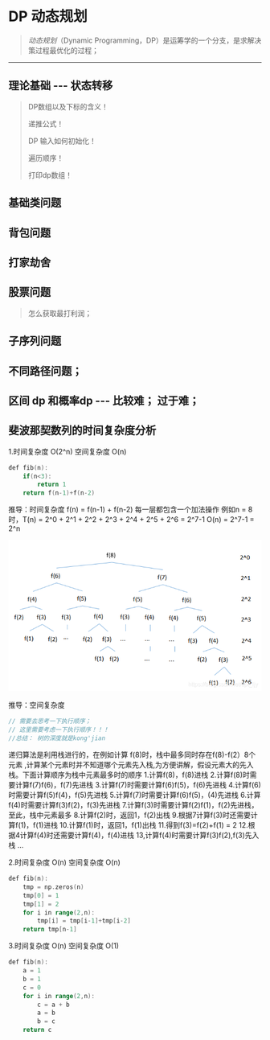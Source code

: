 # DP 动态规划

>*动态规划*（Dynamic Programming，DP）是运筹学的一个分支，是求解决策过程最优化的过程；

---

## 理论基础 --- 状态转移

>DP数组以及下标的含义！
>
>递推公式！
>
>DP 输入如何初始化！
>
>遍历顺序！
>
>打印dp数组！



## 基础类问题



## 背包问题



## 打家劫舍



## 股票问题 

>怎么获取最打利润；



## 子序列问题



## 不同路径问题；



## 区间 dp 和概率dp --- 比较难； 过于难；







## 斐波那契数列的时间复杂度分析





1.时间复杂度 O(2^n) 空间复杂度 O(n)

```go
def fib(n):
	if(n<3):
		return 1
	return f(n-1)+f(n-2)
```

推导：时间复杂度
f(n) = f(n-1) + f(n-2) 每一层都包含一个加法操作
例如n = 8时，T(n) = 2^0 + 2^1 + 2^2 + 2^3 + 2^4 + 2^5 + 2^6 = 2^7-1
O(n) = 2^7-1 = 2^n

![在这里插入图片描述](./DP.assets/watermark,type_ZmFuZ3poZW5naGVpdGk,shadow_10,text_aHR0cHM6Ly9ibG9nLmNzZG4ubmV0L2NwdF9sank=,size_16,color_FFFFFF,t_70.png)

推导：空间复杂度

`````c
// 需要去思考一下执行顺序；
// 这里需要考虑一下执行顺序！！！  
//总结： 树的深度就是kong'jian
`````



递归算法是利用栈进行的，在例如计算 f(8)时，栈中最多同时存在f(8)-f(2）8个元素
,计算某个元素时并不知道哪个元素先入栈,为方便讲解，假设元素大的先入栈。下面计算顺序为栈中元素最多时的顺序
1.计算f(8)，f(8)进栈
2.计算f(8)时需要计算f(7)f(6)，f(7)先进栈
3.计算f(7)时需要计算f(6)f(5)，f(6)先进栈
4.计算f(6)时需要计算f(5)f(4)，f(5)先进栈
5.计算f(7)时需要计算f(6)f(5)，(4)先进栈
6.计算f(4)时需要计算f(3)f(2)，f(3)先进栈
7.计算f(3)时需要计算f(2)f(1)，f(2)先进栈，至此，栈中元素最多
8.计算f(2)时，返回1，f(2)出栈
9.根据7计算f(3)时还需要计算f(1)，f(1)进栈
10.计算f(1)时，返回1，f(1)出栈
11.得到f(3)=f(2)+f(1) = 2
12.根据4计算f(4)时还需要计算f(4)，f(4)进栈
13,计算f(4)时需要计算f(3)f(2),f(3)先入栈
…

2.时间复杂度 O(n) 空间复杂度 O(n)

`````go
def fib(n):
	tmp = np.zeros(n)
    tmp[0] = 1
    tmp[1] = 2
	for i in range(2,n):
		tmp[i] = tmp[i-1]+tmp[i-2]
	return tmp[n-1]
`````

3.时间复杂度 O(n) 空间复杂度 O(1)

`````go
def fib(n):
	a = 1
	b = 1
	c = 0
	for i in range(2,n):
		c = a + b
		a = b
		b = c 
	return c

`````
